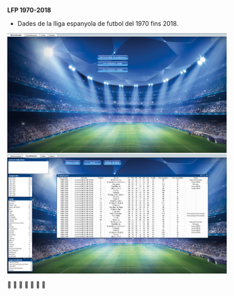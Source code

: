 <B>LFP 1970-2018</B>

* Dades de la lliga espanyola de futbol del 1970 fins 2018.

![](images/LFP_1970-2018_1.PNG)
![](images/LFP_1970-2018_2.PNG)

:construction: :construction: :construction: :eyes: :construction: :construction: :construction:
